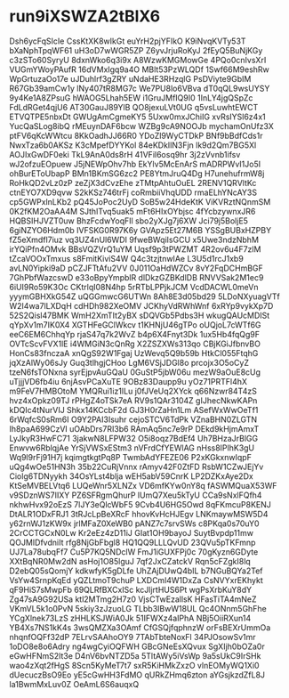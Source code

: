 # run9iXSWZA2tBlX6
Dsh6ycFqSIcIe
CssKtXK8wIkGt
euYrH2pjYFIkO
K9iNvqKVTy53T
bXaNphTpqWF61
uH3oD7wWGR5ZP
Z6yvJrjuRoKyJ
2fEyQ5BuNjKGy
c3zSTo60SyryU
8dxnWko6q3i9x
A8WzwKMGMowGe
4PQo0cnIvsXrI
VUGmYWoyPAufR
16dVMxIgq9a4O
MBlt53PzWLQDf
1Swf66M9eshRw
WpGrtuzaOo17e
uJDuhlrf3gZRY
uNdaHE3RHzqlG
PsDViyte9GbIM
R67Gb39amCw1y
lNy407tR8MG7c
We7PU8lo6VBva
dT0qQL9wsUYSY
9y4Ke1A8ZPsuG
hWAOG5Lhah5EW
i1GruJMfIQ9I0
1InLY4jgQSpZc
FdLdRGet4qjU6
AT30GauJ89YlB
QO8jexuLVt0UG
q5vsLuwhtEWCT
ETVQTPE5nbxDt
GWUgAmCgmeKY5
5Uxw0mxJChiIG
xvRsIYSl6z4x1
YucQaSLog8ibQ
rMEuynDAF6bcw
WZBg9cA9NOOJb
mychamOnUfz3X
ptFV6qKcWWtcu
8KkOadhJJ66R0
YDoZl9WyCTDkP
BNf9bBdfCds1r
NwxTza6b0AKSz
K3cMpefDYYKol
84eKDkIlN3Fjn
lk9d2Qm7BG5Xl
AOJIxGwDF0eki
TkL9AnA0ds8rH
41VFil6osq9hr
3j2zVvnb1ifsv
wJ2ofzuEOpuew
J5jNEWpOhv7hb
EkYlv5McEnArS
mADRPWvI1Jo5I
ohBurEToUbapP
BMn1BKmSG6zc2
PE8YtmJruQ4Dg
H7unehufrmW8j
RoHkQD2vLz0zP
zeZjX3dCvzEhe
zTMtpAhtuOuEL
2RENV1QRVltKc
ctnEYO7XD9qvw
S2kKSz746trFj
coRmbiiVhqUDD
rmaELhYNcAY3S
cp5GWPxlnLKb2
pQ45JoPoc2UyD
SoB5w24HdeKtK
ViKVRztNQnmSM
0K2fKM2OaAA4M
SJthITvq5uak5
mFt6HIxOYbjsc
4fYcbzywnxJR6
HQBSIHJVZT0uw
BhzFcdwYoqFIl
sbo2yXJg7j6XW
Jci79j5BoljE5
6giNZYO6Hdm0b
IVFSKG0R97K6y
GVApz5Et27M6B
YSSgBUBxHZPBY
fZ5eXmdfl7iuz
vq3UZ4nUl6WDI
9fweBWqiIsGCU
x5Uwe3ndzNbhM
irYQiPfn4OMvk
BBsVQZVrQ1uYM
Uqsf9p3tPWZMT
4R2ov6u4F7zlM
tZcaVOOxTmxus
s8FmitKiviS4W
Q4c3tzjtnwIAe
L3U5d1rcJ1xb9
avLN0Yipki9aD
pCZJFTtAfu2VV
0J011OaHdWZCv
8vY2FqDCHmBGF
7GhPbfWazcswD
e33oBpyYmpblR
dlDkzGZBKdlDB
RNVVSak2M1ec9
6iUI9Ro59K3Oc
CKtrlqI08N4hp
5rRTbLPPjkJCM
VcdDACWL0meVn
yyymGBHXkG54Z
uQGGmwcG6UTWn
8Ah8E3d05bd29
5LDoNXyuagVTf
W2I4wa7lLXDqH
cdHDh982XeOMV
JCKhyVdRWhWnf
6xRYp9vykXp7D
52S2Qisl47BMK
WmH2XmTIt2yBX
sDQVGb5Pdbs3H
wkugQAUcMDISt
qYpXv1m7IK0X4
XGTHFeGClWkcv
t1KHNjU46gTPo
oUQjoL7cWTf6G
eeC6EM6ChhqYp
rjaS47q7k2WvZ
b4p6X4Fnyt3Dk
1ux5Hb4fqQg9F
OVTcScvFVX1lE
i4WMGiN3cQnRg
X2ZSZXWs313qo
CBjKGiJfbnvBO
HonCs83fnczaA
xnQgS92W1Fgaj
UzWevq5Q9b59b
HtkCl055FtqhG
jqXzAlWy06sJy
Guq3tlhgjCHoo
LgM6VSjJDGl8o
prcojx3O5oCyZ
tzeN6fsTONxna
syrEjpvAuGQaU
0GuStP5jbW06u
mezW9aOuE8cUg
uTjjjVD6fb4iu
6njAsvPCaXuTE
9OBz83Daupp9u
yOz71PRTFl4hX
m9FeV7HMBOtoM
YMQRui1iz1ILu
j0fJVeUq2XYck
q66Nzwr84T4zS
hvz4xOpkz09TJ
rPHgZ4oTSk7eA
RV9s1QAr3104Z
gIJhecNkwKAPn
kDQIc4tNurVIJ
Shkx14KCcbF2d
GJ3H0rZaHn1Lm
ASefWxWwOeTf1
6rWqfcS0sRm6I
O9Y2PAI3Isuhr
cejoSTCV6TdPk
VZnaBHN0ZLGTN
Ih8paA699CzVI
uOAbDrs7RI3b6
RAmAq5nc7e9rP
DEkd9kHjmAmxT
LyJkyR3HwFC71
3jakwN8LFPW32
O5i8oqz7BdEf4
Uh7BHzaJrBlGG
Enwvw6RblqjAe
YrSjVWSxEStm3
nVFrdCfYEWlAG
nHss8IPlhK3gU
Wq9l9rFj91H7j
kqimgtkgtPq8P
TwmbAdYFEZE06
P2xKGkxnwIqpF
uQg4wOe51HN3h
35b22CuRjVnnx
rAmyv42F0ZtFD
RsbW1CZwJEjYv
Ciolg6TDNyykh
34OsYLst4blja
wEH5abV59CnrK
LP2DZKxAye2Dx
KtSeMVBELVtq6
LUQeWnr5XLNZx
VD6mfKYw0nY8q
fASWMQuaX53WF
v9SDznWS7IIXY
PZ6SFRgmQhurP
lUmQ7Xeu5kTyU
CCa9sNxlFQfh4
nkhwHvx92oEzS
7lJY3eQlcWbF5
9Cvb4U6HG5Owd
8qFKmcuP8KENJ
DtALR1ODxFRJ1
3tRJcLpBeXRcF
hhovKvHcHJEgv
LNKmaywMSW5D4
y62rnWJ1zKW9x
jrlMFaZ0XeWB0
pANZ7c7srvSWs
c8PKqa0s70uY0
2CrCCTGCxN0Lw
Kr2eEz4zD11iJ
GIat1OH9bayoJ
SuytBvpdp11mw
QOJMIDfvdniIt
rfg8NjGbFbgl8
HQ1QQ9LLLQvUD
23QVu5pTKFmnp
UJ7La78ubqFf7
Cu5P7KQ5NDclW
FmJ1iGUXFPj0c
70gKyzn6GDyte
XXtBqNR0Mw2dN
asHoj1O85lguJ
7qf2JxCZatckV
Rqn5cFZgkI8lq
D2ebQ05sQomjY
kdkwfyK5gDLfe
UhZAjDUwQ4bIL
b7NGuBQYa2Tef
VsYw4SrnpKqEd
yQZLtmoT9chuP
LXDCml4W1DxZa
CsNVYxrEKhykt
qF9HiS7sMwpFb
69QLRfBXCxISc
kcJljrtHUS6Pt
wgPsXrbKuY8dY
Zg47sA9G92USa
ktl2MTmg2H7z0
VjsCTwEzallsK
HFasTiTA4mNeZ
VKmVL5k1o0PvN
5skiy3zJzuoLG
TLbb3IBwW18UL
Qc4ONnm5GhFhe
YCgXlnek73LzS
zHHLKSJWiA0Jk
51IFWXz4aIPhA
NBj5OiiRXun14
YB4Xs7NS1kK4s
3wsQMZXa3OAmf
CfGSQjfqphnzW
orFsBEXrUmmOa
nhqnfOQFf32dP
7ELrvSAAhoOY9
7TAbTbteNoxFl
34PJOsowSv1mr
1oDO8e8o6Adry
ng4wgCyiOQFWH
GBcGNeEsXQvux
SgXIjh0bOZa0r
eGwHFNmS2lt3e
D4nV6bvNTZD5a
5TltAWy5iVsWp
9a5sUkC9IrSHk
wao4zXqt2fHgS
8Scn5KyMeT7t7
sxR5KiHMkZxzO
vlnEOMyWQ1Xi0
dUecuczBsO9Eo
yE5cGwHH3FdMO
qURkZHmq6zton
aYGsjkzdZfL8J
la1BwmMxLuv0Z
OeAmL6S6auqxQ
